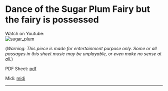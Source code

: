 # **Dance of the Sugar Plum Fairy but the fairy is possessed**        
              
Watch on Youtube:           
[![sugar_plum](http://img.youtube.com/vi/_Ym8p_m5Ub4/0.jpg)](http://www.youtube.com/watch?v=_Ym8p_m5Ub4)        
              
(*Warning: This piece is made for entertainment purpose only. Some or all passages in this sheet music may be unplayable, or even make no sense at all.*) 
              
PDF Sheet: [pdf](pdf/sugar_plum.pdf)      
              
Midi: [midi](midi/sugar_plum.mid)         
              
-----         
